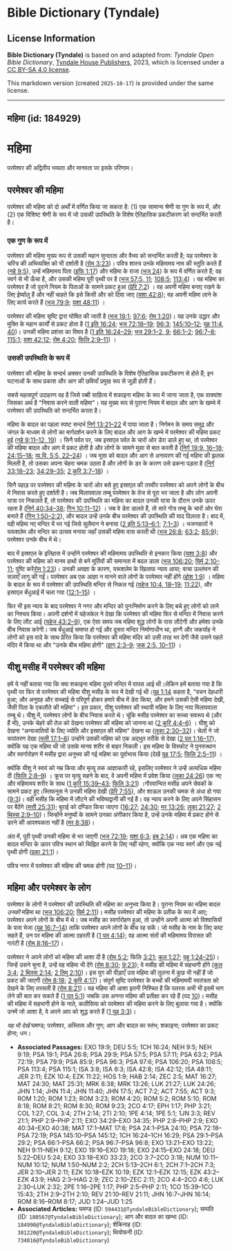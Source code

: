 # Bible Dictionary (Tyndale)

## License Information

**Bible Dictionary (Tyndale)** is based on and adapted from: _Tyndale Open Bible Dictionary_, [Tyndale House Publishers](https://tyndaleopenresources.com/), 2023, which is licensed under a [CC BY-SA 4.0 license](https://creativecommons.org/licenses/by-sa/4.0/legalcode.en).

This markdown version (created `2025-10-17`) is provided under the same license.



--------------------------------

## महिमा (id: 184929)

महिमा
=====

परमेश्वर की अद्वितीय भव्यता और मानवता पर इसके परिणाम।

परमेश्वर की महिमा
-----------------

 परमेश्वर की महिमा को दो अर्थों में वर्णित किया जा सकता है: (1\) एक सामान्य श्रेणी या गुण के रूप में, और (2\) एक विशिष्ट श्रेणी के रूप में जो उसकी उपस्थिति के विशेष ऐतिहासिक प्रकटीकरण को सन्दर्भित करती है।

### एक गुण के रूप में

 परमेश्वर की महिमा मुख्य रूप से उसकी महान सुन्दरता और वैभव को सन्दर्भित करती है; यह परमेश्वर के चरित्र की अभिव्यक्ति को भी दर्शाती है ([रोम 3:23](https://ref.ly/Rom3:23))। पवित्र शास्त्र उनके महिमामय नाम की स्तुति करते हैं ([नहे 9:5](https://ref.ly/Neh9:5)), उन्हें महिमामय पिता ([इफि 1:17](https://ref.ly/Eph1:17)) और महिमा के राजा ([भज 24](https://ref.ly/Ps24:1-Ps24:10)) के रूप में वर्णित करते हैं; वह स्वर्ग से भी ऊँचा है, और उसकी महिमा पूरी पृथ्वी पर है ([भज 57:5, 11](https://ref.ly/Ps57:5); [108:5](https://ref.ly/Ps108:5); [113:4](https://ref.ly/Ps113:4)) । वह महिमा का परमेश्वर है जो पुराने नियम के पिताओं के सामने प्रकट हुआ ([प्रेरि 7:2](https://ref.ly/Acts7:2)) । वह अपनी महिमा बनाए रखने के लिए ईर्ष्यालु हैं और नहीं चाहते कि इसे किसी और को दिया जाए ([यशा 42:8](https://ref.ly/Isa42:8)); वह अपनी महिमा लाने के लिए कार्य करते हैं ([भज 79:9](https://ref.ly/Ps79:9); [यशा 48:11](https://ref.ly/Isa48:11)) ।

परमेश्वर की महिमा सृष्टि द्वारा घोषित की जाती है ([भज 19:1](https://ref.ly/Ps19:1); [97:6](https://ref.ly/Ps97:6); [रोम 1:20](https://ref.ly/Rom1:20))। यह उनके उद्धार और मुक्ति के महान कार्यों से प्रकट होता है ([1 इति 16:24](https://ref.ly/1Chr16:24); [भज 72:18–19](https://ref.ly/Ps72:18-Ps72:19); [96:3](https://ref.ly/Ps96:3); [145:10–12](https://ref.ly/Ps145:10-Ps145:12); [यूह 11:4, 40](https://ref.ly/John11:4))। उनकी महिमा प्रशंसा का विषय है ([1 इति 16:24–29](https://ref.ly/1Chr16:24-1Chr16:29); [भज 29:1–2, 9](https://ref.ly/Ps29:1-Ps29:2); [66:1–2](https://ref.ly/Ps66:1-Ps66:2); [96:7–8](https://ref.ly/Ps96:7-Ps96:8); [115:1](https://ref.ly/Ps115:1); [यशा 42:12](https://ref.ly/Isa42:12); [रोम 4:20](https://ref.ly/Rom4:20); [फिलि 2:9–11](https://ref.ly/Phil2:9-Phil2:11)) ।

### उसकी उपस्थिति के रूप में

परमेश्वर की महिमा के सन्दर्भ अक्सर उनकी उपस्थिति के विशेष ऐतिहासिक प्रकटीकरण से होते हैं; इन घटनाओं के साथ प्रकाश और आग की छवियाँ प्रमुख रूप से जुड़ी होती हैं।

सबसे महत्वपूर्ण उदाहरण वह है जिसे रब्बी साहित्य में शकाइना महिमा के रूप में जाना जाता है, एक वाक्यांश जिसका अर्थ है "निवास करने वाली महिमा"। यह मुख्य रूप से पुराना नियम में बादल और आग के खम्भे में परमेश्वर की उपस्थिति को सन्दर्भित करता है। 

महिमा के बादल का पहला स्पष्ट सन्दर्भ [निर्ग 13:21–22](https://ref.ly/Exod13:21-Exod13:22) में पाया जाता है। निर्गमन के समय समुद्र और जंगल के माध्यम से लोगों का मार्गदर्शन करने के लिए बादल और आग के खम्भे में परमेश्वर की महिमा प्रकट हुई ([नहे 9:11–12, 19](https://ref.ly/Neh9:11-Neh9:12,Neh9:19)) । सिनै पर्वत पर, जब इस्राएल पर्वत के चारों ओर डेरा डाले हुए था, तो परमेश्वर की महिमा बादल और आग में प्रकट होती है और लोगों के सामने मूसा से बात करती है ([निर्ग 19:9, 16–18](https://ref.ly/Exod19:9,Exod19:16-Exod19:18); [24:15–18](https://ref.ly/Exod24:15-Exod24:18); [व्य.वि. 5:5, 22–24](https://ref.ly/Deut5:5,Deut5:22-Deut5:24)) । जब मूसा को बादल और आग से अनावरण की गई महिमा की झलक मिलती है, तो उसका अपना चेहरा चमक उठता है और लोगों के डर के कारण उसे ढकना पड़ता है ([निर्ग 33:18–23](https://ref.ly/Exod33:18-Exod33:23); [34:29–35](https://ref.ly/Exod34:29-Exod34:35); [2 कुरि 3:7–18](https://ref.ly/2Cor3:7-2Cor3:18)) ।

सिनै पहाड़ पर परमेश्वर की महिमा के चारों ओर बसे हुए इस्राएल की तस्वीर परमेश्वर को अपने लोगों के बीच में निवास करते हुए दर्शाती है। जब मिलापवाला तम्बू परमेश्वर के तेज से पूरा भर जाता है और लोग अपनी यात्रा पर निकलते हैं, तो परमेश्वर की उपस्थिति का महिमा का बादल उनकी यात्रा के दौरान उनके ऊपर रहता है ([निर्ग 40:34–38](https://ref.ly/Exod40:34-Exod40:38); [गिन 10:11–12](https://ref.ly/Num10:11-Num10:12)) । जब वे डेरा डालते हैं, तो सारे गोत्र तम्बू के चारों ओर घेरा बनाते हैं ([गिन 1:50–2:2](https://ref.ly/Num1:50-Num2:2)), और बादल उन्हें उनके बीच परमेश्वर की उपस्थिति की याद दिलाता है। बाद में, वही महिमा नए मन्दिर में भर गई जिसे सुलैमान ने बनाया ([2 इति 5:13–6:1](https://ref.ly/2Chr5:13-2Chr6:1); [7:1–3](https://ref.ly/2Chr7:1-2Chr7:3)) । भजनकारों ने यरूशलेम और मन्दिर का उत्सव मनाया जहाँ उसकी महिमा वास करती थी ([भज 26:8](https://ref.ly/Ps26:8); [63:2](https://ref.ly/Ps63:2); [85:9](https://ref.ly/Ps85:9)); परमेश्वर उनके बीच में थे।

बाद में इस्राएल के इतिहास में उन्होंने परमेश्वर की महिमामय उपस्थिति से इनकार किया ([यशा 3:8](https://ref.ly/Isa3:8)) और परमेश्वर की महिमा को मानव हाथों से बने मूर्तियों की समानता में बदल डाला ([भज 106:20](https://ref.ly/Ps106:20); [यिर्म 2:10–11](https://ref.ly/Jer2:10-Jer2:11); पुष्टि करें[रोम 1:23](https://ref.ly/Rom1:23))। उनकी अवज्ञा के कारण, यरूशलेम के खिलाफ न्याय आया; वाचा उल्लंघन की सज़ाएँ लागू की गईं। परमेश्वर अब एक आज्ञा न मानने वाले लोगों के परमेश्वर नहीं होंगे ([होश 1:9](https://ref.ly/Hos1:9)) । महिमा के बादल के रूप में परमेश्वर की उपस्थिति मन्दिर से निकल गई ([यहेज 10:4, 18–19](https://ref.ly/Ezek10:4,Ezek10:18-Ezek10:19); [11:22](https://ref.ly/Ezek11:22)), और इस्राएल बँधुआई में चला गया ([12:1–15](https://ref.ly/Ezek12:1-Ezek12:15)) ।

फिर भी इस न्याय के बाद परमेश्वर ने नगर और मन्दिर को पुनःनिर्माण करने के लिए बचे हुए लोगों को लाने का निश्चय किया। अपनी दर्शनों में यहेजकेल ने देखा कि परमेश्वर की महिमा फिर से मन्दिर में निवास करने के लिए लौट आई ([यहेज 43:2–9](https://ref.ly/Ezek43:2-Ezek43:9)), एक ऐसा समय जब महिमा शुद्ध लोगों के पास लौटेगी और हमेशा उनके बीच निवास करेगी। जब बँधुआई समाप्त हो गई और दूसरा मन्दिर निर्माणाधीन था, हाग्गै और जकर्याह ने लोगों को इस वादे के साथ प्रेरित किया कि परमेश्वर की महिमा मंदिर को उसी तरह भर देगी जैसे उसने पहले मंदिर में किया था और "उनके बीच महिमा होगी" ([हाग् 2:3–9](https://ref.ly/Hag2:3-Hag2:9); [जक 2:5, 10–11](https://ref.ly/Zech2:5,Zech2:10-Zech2:11)) । 

यीशु मसीह में परमेश्वर की महिमा
-------------------------------

हमें ये नहीं बताया गया कि क्या शकाइना महिमा दूसरे मन्दिर में वापस आई थी।लेकिन हमें बताया गया है कि पृथ्वी पर फिर से परमेश्वर की महिमा यीशु मसीह के रूप में देखी गई थी।[यूह 1:14](https://ref.ly/John1:14) कहता है, "वचन देहधारी हुआ; और अनुग्रह और सच्चाई से परिपूर्ण होकर हमारे बीच में डेरा किया, और हमने उसकी ऐसी महिमा देखी, जैसी पिता के एकलौते की महिमा"। इस प्रकार, यीशु परमेश्वर की स्थायी महिमा के लिए नया मिलापवाला तम्बू थे। यीशु में, परमेश्वर लोगों के बीच निवास करते थे। चूंकि मसीह परमेश्वर का सच्चा सवरूप थे (और हैं भी), उनके चेहरे की तेज़ को देखना परमेश्वर की महिमा को जानना था ([2 कुरि 4:4–6\)](https://ref.ly/2Cor4:4-2Cor4:6) । यीशु को देखना “अन्यजातियों के लिए ज्योति और इस्राएल की महिमा” देखना था ([लूका 2:30–32](https://ref.ly/Luke2:30-Luke2:32))। चेलों ने जो रूपांतरण देखा ([मत्ती 17:1–8](https://ref.ly/Matt17:1-Matt17:8)) उन्होंने उसकी महिमा को एक अद्भुत तरीके से देखा ([2 पत 1:16–17](https://ref.ly/2Pet1:16-2Pet1:17)), क्योंकि यह एक महिमा थी जो उसके मानव शरीर से बाहर निकली। इस महिमा के विस्फोट ने पुनरुत्थान और स्वर्गारोहण में मसीह द्वारा अनुभव की गई महिमा का पूर्वाभास किया (देखें [यूह 17:5](https://ref.ly/John17:5); [फिलि 2:5–11](https://ref.ly/Phil2:5-Phil2:11)) ।

क्योंकि यीशु ने स्वयं को नम्र किया और मृत्यु तक आज्ञाकारी रहे, इसलिए परमेश्वर ने उन्हें अत्यधिक महिमा दी ([फिलि 2:8–9](https://ref.ly/Phil2:8-Phil2:9)) । क्रूस पर मृत्यु सहने के बाद, वे अपनी महिमा में प्रवेश किया ([लूका 24:26](https://ref.ly/Luke24:26)) एक नए और महिमामय शरीर के साथ ([1 कुरि 15:39–43](https://ref.ly/1Cor15:39-1Cor15:43); [फिलि 3:21](https://ref.ly/Phil3:21)) ।गौरवान्वित मसीह अपने सेवकों के सामने प्रकट हुए।स्तिफनुस ने उनकी महिमा देखी ([प्रेरि 7:55](https://ref.ly/Acts7:55)), और शाऊल उनकी चमक से अंधा हो गया ([9:3](https://ref.ly/Acts9:3))। वही मसीह कि महिमा में लौटने की भविष्यद्वानी की गई है। वह न्याय करने के लिए अपने सिंहासन पर बैठेंगे ([मत्ती 25:31](https://ref.ly/Matt25:31)); बुराई को दण्डित किया जाएगा ([16:27](https://ref.ly/Matt16:27); [24:30](https://ref.ly/Matt24:30); [मर 13:26](https://ref.ly/Mark13:26); [लूका 21:27](https://ref.ly/Luke21:27); [2 थिस्स 2:9–10](https://ref.ly/2Thess2:9-2Thess2:10))। जिन्होंने मनुष्यों के सामने उनका अंगीकार किया है, उन्हें उनके महिमा में प्रकट होने से डरने की आवश्यकता नहीं है ([मर 8:38](https://ref.ly/Mark8:38))।

अंत में, पूरी पृथ्वी उनकी महिमा से भर जाएगी ([भज 72:19](https://ref.ly/Ps72:19); [यशा 6:3](https://ref.ly/Isa6:3); [हब 2:14](https://ref.ly/Hab2:14))। अब एक महिमा का बादल मन्दिर के ऊपर पवित्र स्थान को चिह्नित करने के लिए नहीं रहेगा, क्योंकि एक नया स्वर्ग और एक नई पृथ्वी होगी ([प्रका 21:1](https://ref.ly/Rev21:1))।

पवित्र नगर में परमेश्वर की महिमा की चमक होगी (पद [10–11](https://ref.ly/Rev21:10-Rev21:11))।

महिमा और परमेश्वर के लोग
------------------------

परमेश्वर के लोगों ने परमेश्वर की उपस्थिति की महिमा का अनुभव किया है। पुराना नियम का महिमा बादल *उनकी* महिमा था ([भज 106:20](https://ref.ly/Ps106:20); [यिर्म 2:11](https://ref.ly/Jer2:11))। मसीह परमेश्वर की महिमा के प्रतीक के रूप में आए; परमेश्वर अपने लोगों के बीच में थे। जब मसीह का स्वर्गारोहण हुआ, तो उन्होंने अपनी आत्मा को विश्वासियों के पास भेजा ([यूह 16:7–14](https://ref.ly/John16:7-John16:14)) ताकि परमेश्वर अपने लोगों के बीच रह सकें। जो मसीह के नाम के लिए कष्ट सहते हैं, उन पर महिमा की आत्मा ठहरती है ([1 पत 4:14](https://ref.ly/1Pet4:14)); वह आत्मा संतों की महिमामय विरासत की गारंटी है ([रोम 8:16–17](https://ref.ly/Rom8:16-Rom8:17))।

परमेश्वर ने अपने लोगों को महिमा की आशा दी है ([रोम 5:2](https://ref.ly/Rom5:2); फिलि [3:21](https://ref.ly/Phil3:21); [कुल 1:27](https://ref.ly/Col1:27); [यहू 1:24–25](https://ref.ly/Jude1:24-Jude1:25))। जिन्हें उसने चुना है, उन्हें वह महिमा भी देंगे ([रोम 8:30](https://ref.ly/Rom8:30); [9:23](https://ref.ly/Rom9:23)); वे मसीह की महिमा में सहभागी होंगे ([कुल 3:4](https://ref.ly/Col3:4); [2 थिस्स 2:14](https://ref.ly/2Thess2:14); [2 तिमु 2:10](https://ref.ly/2Tim2:10))। इस युग की पीड़ाएँ उस महिमा की तुलना में कुछ भी नहीं हैं जो प्रकट की जाएगी ([रोम 8:18](https://ref.ly/Rom8:18); [2 कुरि 4:17](https://ref.ly/2Cor4:17))। संपूर्ण सृष्टि परमेश्वर के बच्चों की महिमामयी स्वतंत्रता को देखने के लिए तरसती है ([रोम 8:21](https://ref.ly/Rom8:21))। यह महिमा की आशा इतनी निश्चित है कि पतरस अभी भी इसमें भाग लेने की बात कर सकते हैं ([1 पत 5:1](https://ref.ly/1Pet5:1)) जबकि उस अनन्त महिमा की प्रतीक्षा कर रहे हैं (पद [10](https://ref.ly/Rom5:10))। मसीह की महिमा में सहभागी होने के नाते, कलीसिया को परमेश्वर की महिमा करने के लिए बुलाया गया है। क्योंकि उनमें जो आशा है, वे अपने आप को शुद्ध करते हैं ([1 यूह 3:3](https://ref.ly/1John3:3))।

*यह भी देखें* घमण्ड; परमेश्वर, अस्तित्व और गुण; आग और बादल का स्तंभ; शकाइना; परमेश्वर का प्रकट होना; धन।

* **Associated Passages:** EXO 19:9; DEU 5:5; 1CH 16:24; NEH 9:5; NEH 9:19; PSA 19:1; PSA 26:8; PSA 29:9; PSA 57:5; PSA 57:11; PSA 63:2; PSA 72:19; PSA 79:9; PSA 85:9; PSA 96:3; PSA 97:6; PSA 106:20; PSA 108:5; PSA 113:4; PSA 115:1; ISA 3:8; ISA 6:3; ISA 42:8; ISA 42:12; ISA 48:11; JER 2:11; EZK 10:4; EZK 11:22; HOS 1:9; HAB 2:14; ZEC 2:5; MAT 16:27; MAT 24:30; MAT 25:31; MRK 8:38; MRK 13:26; LUK 21:27; LUK 24:26; JHN 1:14; JHN 11:4; JHN 11:40; JHN 17:5; ACT 7:2; ACT 7:55; ACT 9:3; ROM 1:20; ROM 1:23; ROM 3:23; ROM 4:20; ROM 5:2; ROM 5:10; ROM 8:18; ROM 8:21; ROM 8:30; ROM 9:23; 2CO 4:17; EPH 1:17; PHP 3:21; COL 1:27; COL 3:4; 2TH 2:14; 2TI 2:10; 1PE 4:14; 1PE 5:1; 1JN 3:3; REV 21:1; PHP 2:9–PHP 2:11; EXO 34:29–EXO 34:35; PHP 2:8–PHP 2:9; EXO 40:34–EXO 40:38; MAT 17:1–MAT 17:8; PSA 24:1–PSA 24:10; PSA 72:18–PSA 72:19; PSA 145:10–PSA 145:12; 1CH 16:24–1CH 16:29; PSA 29:1–PSA 29:2; PSA 66:1–PSA 66:2; PSA 96:7–PSA 96:8; EXO 13:21–EXO 13:22; NEH 9:11–NEH 9:12; EXO 19:16–EXO 19:18; EXO 24:15–EXO 24:18; DEU 5:22–DEU 5:24; EXO 33:18–EXO 33:23; 2CO 3:7–2CO 3:18; NUM 10:11–NUM 10:12; NUM 1:50–NUM 2:2; 2CH 5:13–2CH 6:1; 2CH 7:1–2CH 7:3; JER 2:10–JER 2:11; EZK 10:18–EZK 10:19; EZK 12:1–EZK 12:15; EZK 43:2–EZK 43:9; HAG 2:3–HAG 2:9; ZEC 2:10–ZEC 2:11; 2CO 4:4–2CO 4:6; LUK 2:30–LUK 2:32; 2PE 1:16–2PE 1:17; PHP 2:5–PHP 2:11; 1CO 15:39–1CO 15:43; 2TH 2:9–2TH 2:10; REV 21:10–REV 21:11; JHN 16:7–JHN 16:14; ROM 8:16–ROM 8:17; JUD 1:24–JUD 1:25
* **Associated Articles:** घमण्ड (ID: `594431@TyndaleBibleDictionary`); सम्पति  (ID: `180567@TyndaleBibleDictionary`); आग और बादल का खम्भा (ID: `184990@TyndaleBibleDictionary`); शेकिनाह (ID: `381220@TyndaleBibleDictionary`); थियोफनी (ID: `734016@TyndaleBibleDictionary`)

